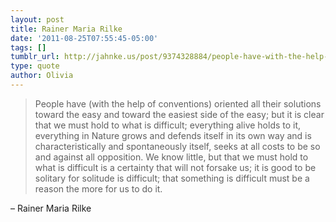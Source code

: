 ```yaml
---
layout: post
title: Rainer Maria Rilke
date: '2011-08-25T07:55:45-05:00'
tags: []
tumblr_url: http://jahnke.us/post/9374328884/people-have-with-the-help-of-conventions
type: quote
author: Olivia
---
```


> People have (with the help of conventions) oriented all their solutions toward the easy and toward the easiest side of the easy; but it is clear that we must hold to what is difficult; everything alive holds to it, everything in Nature grows and defends itself in its own way and is characteristically and spontaneously itself, seeks at all costs to be so and against all opposition. We know little, but that we must hold to what is difficult is a certainty that will not forsake us; it is good to be solitary for solitude is difficult; that something is difficult must be a reason the more for us to do it.

– Rainer Maria Rilke
